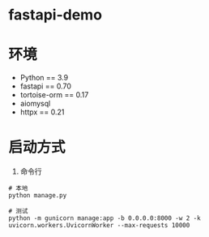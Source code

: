 # fastapi-demo

# 环境
- Python == 3.9
- fastapi == 0.70 
- tortoise-orm == 0.17
- aiomysql
- httpx == 0.21

# 启动方式

1. 命令行
```shell
# 本地
python manage.py

# 测试
python -m gunicorn manage:app -b 0.0.0.0:8000 -w 2 -k uvicorn.workers.UvicornWorker --max-requests 10000
```
